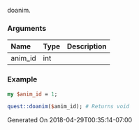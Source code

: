 doanim.
### Arguments
**Name**|**Type**|**Description**
:---|:---|:---
anim_id|int|

### Example

```perl
my $anim_id = 1;

quest::doanim($anim_id); # Returns void
```


Generated On 2018-04-29T00:35:14-07:00
